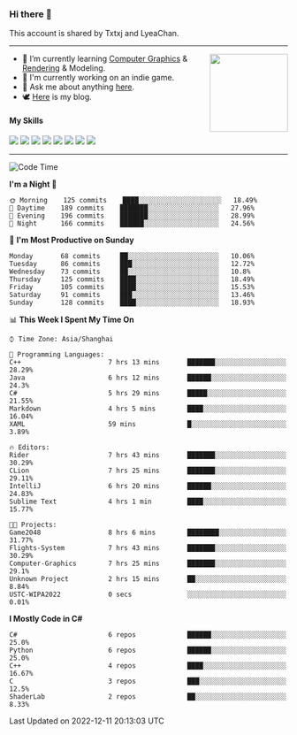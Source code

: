 ### Hi there 👋

This account is shared by Txtxj and LyeaChan.

---

<img align="right" height="141" src="https://github-readme-stats.vercel.app/api?username=txtxj&theme=tokyonight&show_icons=true&count_private=true">

- 🌱 I’m currently learning [Computer Graphics](https://github.com/txtxj/GAMES101) & [Rendering](https://github.com/txtxj/GAMES202) & 
Modeling.
- 🐶 I'm currently working on an indie game.
- 💬 Ask me about anything [here](https://github.com/txtxj/txtxj/issues).
- 🕊️ [Here](https://txtxj.top) is my blog.

#### My Skills

![](https://img.shields.io/badge/C%23-239120?logo=csharp&logoColor=fff)
![](https://img.shields.io/badge/Unity-000000?logo=unity&logoColor=fff)
![](https://img.shields.io/badge/Python-3e74a2?logo=python&logoColor=fff)
![](https://img.shields.io/badge/C++-65318e?logo=cplusplus&logoColor=fff)
![](https://img.shields.io/badge/C-5654a2?logo=c&logoColor=fff)
![](https://img.shields.io/badge/Blender-f5792a?logo=blender&logoColor=fff)
![](https://img.shields.io/badge/OpenJDK-ffffff?logo=openjdk&logoColor=000)
![](https://img.shields.io/badge/SQL-cc2927?logo=microsoftsqlserver&logoColor=fff)

---

<!--START_SECTION:waka-->
![Code Time](http://img.shields.io/badge/Code%20Time-583%20hrs%2030%20mins-blue)

**I'm a Night 🦉** 

```text
🌞 Morning    125 commits    ████░░░░░░░░░░░░░░░░░░░░░   18.49% 
🌆 Daytime    189 commits    ███████░░░░░░░░░░░░░░░░░░   27.96% 
🌃 Evening    196 commits    ███████░░░░░░░░░░░░░░░░░░   28.99% 
🌙 Night      166 commits    ██████░░░░░░░░░░░░░░░░░░░   24.56%

```
📅 **I'm Most Productive on Sunday** 

```text
Monday       68 commits     ██░░░░░░░░░░░░░░░░░░░░░░░   10.06% 
Tuesday      86 commits     ███░░░░░░░░░░░░░░░░░░░░░░   12.72% 
Wednesday    73 commits     ██░░░░░░░░░░░░░░░░░░░░░░░   10.8% 
Thursday     125 commits    ████░░░░░░░░░░░░░░░░░░░░░   18.49% 
Friday       105 commits    ████░░░░░░░░░░░░░░░░░░░░░   15.53% 
Saturday     91 commits     ███░░░░░░░░░░░░░░░░░░░░░░   13.46% 
Sunday       128 commits    ████░░░░░░░░░░░░░░░░░░░░░   18.93%

```


📊 **This Week I Spent My Time On** 

```text
⌚︎ Time Zone: Asia/Shanghai

💬 Programming Languages: 
C++                      7 hrs 13 mins       ███████░░░░░░░░░░░░░░░░░░   28.29% 
Java                     6 hrs 12 mins       ██████░░░░░░░░░░░░░░░░░░░   24.3% 
C#                       5 hrs 29 mins       █████░░░░░░░░░░░░░░░░░░░░   21.55% 
Markdown                 4 hrs 5 mins        ████░░░░░░░░░░░░░░░░░░░░░   16.04% 
XAML                     59 mins             █░░░░░░░░░░░░░░░░░░░░░░░░   3.89%

🔥 Editors: 
Rider                    7 hrs 43 mins       ███████░░░░░░░░░░░░░░░░░░   30.29% 
CLion                    7 hrs 25 mins       ███████░░░░░░░░░░░░░░░░░░   29.11% 
IntelliJ                 6 hrs 20 mins       ██████░░░░░░░░░░░░░░░░░░░   24.83% 
Sublime Text             4 hrs 1 min         ████░░░░░░░░░░░░░░░░░░░░░   15.77%

🐱‍💻 Projects: 
Game2048                 8 hrs 6 mins        ████████░░░░░░░░░░░░░░░░░   31.77% 
Flights-System           7 hrs 43 mins       ███████░░░░░░░░░░░░░░░░░░   30.29% 
Computer-Graphics        7 hrs 25 mins       ███████░░░░░░░░░░░░░░░░░░   29.1% 
Unknown Project          2 hrs 15 mins       ██░░░░░░░░░░░░░░░░░░░░░░░   8.84% 
USTC-WIPA2022            0 secs              ░░░░░░░░░░░░░░░░░░░░░░░░░   0.01%

```

**I Mostly Code in C#** 

```text
C#                       6 repos             ██████░░░░░░░░░░░░░░░░░░░   25.0% 
Python                   6 repos             ██████░░░░░░░░░░░░░░░░░░░   25.0% 
C++                      4 repos             ████░░░░░░░░░░░░░░░░░░░░░   16.67% 
C                        3 repos             ███░░░░░░░░░░░░░░░░░░░░░░   12.5% 
ShaderLab                2 repos             ██░░░░░░░░░░░░░░░░░░░░░░░   8.33%

```



 Last Updated on 2022-12-11 20:13:03 UTC
<!--END_SECTION:waka-->
